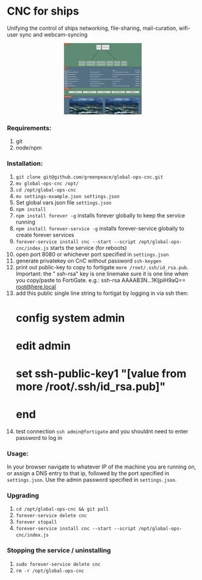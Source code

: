 # CNC for ships
Unifying the control of ships networking, file-sharing, mail-curation, wifi-user sync and webcam-syncing

<div style="text-align:center;margin-left:150px;margin-right:150px"><img src="cncscreenshot.png" /></div>

### Requirements:
1. git
2. node/npm

### Installation:
1. `git clone git@github.com/greenpeace/global-ops-cnc.git`
2. `mv global-ops-cnc /opt/`
3. `cd /opt/global-ops-cnc`
4. `mv settings-example.json settings.json`
5. Set global vars json file `settings.json`
6. `npm install`
7. `npm install forever -g` installs forever globally to keep the service running
8. `npm install forever-service -g` installs forever-service globally to create forever services
9. `forever-service install cnc --start --script /opt/global-ops-cnc/index.js` starts the service (for reboots)
10. open port 8080 or whichever port specified in `settings.json`
11. generate privatekey on CnC without password `ssh-keygen`
12. print out public-key to copy to fortigate `more /root/.ssh/id_rsa.pub`. Important: the " ssh-rsa" key is one linemake sure it is one line when you copy/paste to FortiGate. e.g.:
ssh-rsa AAAAB3N...1KljpiH9aQ== root@here.local
13. add this public single line string to fortigat by logging in via ssh then:
    # config system admin
    # edit admin
    # set ssh-public-key1 "[value from more /root/.ssh/id_rsa.pub]"
    # end
14. test connection `ssh admin@fortigate` and you shouldnt need to enter password to log in

### Usage:
In your browser navigate to whatever IP of the machine you are running on, or assign a DNS entry to that ip, followed by the port specified in `settings.json`. Use the admin password specified in `settings.json`.

### Upgrading
1. `cd /opt/global-ops-cnc && git pull`
2. `forever-service delete cnc`
3. `forever stopall`
3. `forever-service install cnc --start --script /opt/global-ops-cnc/index.js`

### Stopping the service / uninstalling
1. `sudo forever-service delete cnc`
2. `rm -r /opt/global-ops-cnc`
